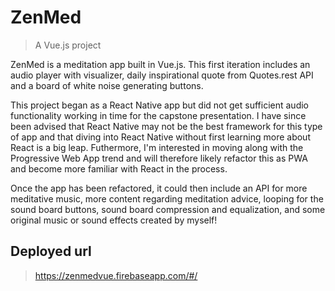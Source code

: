 # ZenMed

> A Vue.js project

ZenMed is a meditation app built in Vue.js. This first iteration includes an audio player with visualizer, daily inspirational quote from Quotes.rest API and a board of white noise generating buttons.

This project began as a React Native app but did not get sufficient audio functionality working in time for the capstone presentation. I have since been advised that React Native may not be the best framework for this type of app and that diving into React Native without first learning more about React is a big leap. Futhermore, I'm interested in moving along with the Progressive Web App trend and will therefore likely refactor this as  PWA and become more familiar with React in the process.

Once the app has been refactored, it could then include an API for more meditative music, more content regarding meditation advice, looping for the sound board buttons, sound board compression and equalization, and some original music or sound effects created by myself!

## Deployed url

> https://zenmedvue.firebaseapp.com/#/
